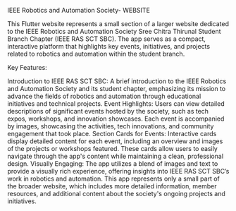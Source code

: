  IEEE Robotics and Automation Society- WEBSITE

This Flutter website represents a small section of a larger website dedicated to the IEEE Robotics and Automation Society Sree Chitra Thirunal Student Branch Chapter (IEEE RAS SCT SBC). The app serves as a compact, interactive platform that highlights key events, initiatives, and projects related to robotics and automation within the student branch.

Key Features:

Introduction to IEEE RAS SCT SBC: A brief introduction to the IEEE Robotics and Automation Society and its student chapter, emphasizing its mission to advance the fields of robotics and automation through educational initiatives and technical projects.
Event Highlights: Users can view detailed descriptions of significant events hosted by the society, such as tech expos, workshops, and innovation showcases. Each event is accompanied by images, showcasing the activities, tech innovations, and community engagement that took place.
Section Cards for Events: Interactive cards display detailed content for each event, including an overview and images of the projects or workshops featured. These cards allow users to easily navigate through the app's content while maintaining a clean, professional design.
Visually Engaging: The app utilizes a blend of images and text to provide a visually rich experience, offering insights into IEEE RAS SCT SBC’s work in robotics and automation.
This app represents only a small part of the broader website, which includes more detailed information, member resources, and additional content about the society's ongoing projects and initiatives.
